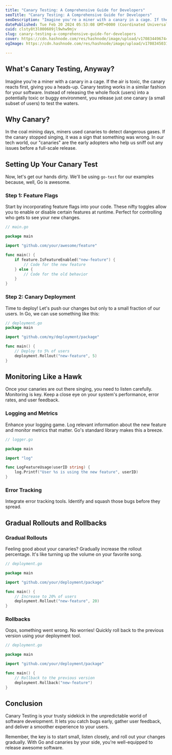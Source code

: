 ```yaml
---
title: "Canary Testing: A Comprehensive Guide for Developers"
seoTitle: "Canary Testing: A Comprehensive Guide for Developers"
seoDescription: "Imagine you're a miner with a canary in a cage. If the air is toxic, the canary reacts first, giving you a heads-up."
datePublished: Tue Feb 20 2024 05:53:08 GMT+0000 (Coordinated Universal Time)
cuid: clsty8t3l000609jl9whw9mjv
slug: canary-testing-a-comprehensive-guide-for-developers
cover: https://cdn.hashnode.com/res/hashnode/image/upload/v1708344967449/0a9c7fc9-b16b-4aa6-8544-9521e70995bd.png
ogImage: https://cdn.hashnode.com/res/hashnode/image/upload/v1708345031804/be2d3675-cb6d-4517-8a4c-fc84d320cde9.png

---
```


## What's Canary Testing, Anyway?

Imagine you're a miner with a canary in a cage. If the air is toxic, the canary reacts first, giving you a heads-up. Canary testing works in a similar fashion for your software. Instead of releasing the whole flock (users) into a potentially toxic or buggy environment, you release just one canary (a small subset of users) to test the waters.

## Why Canary?

In the coal mining days, miners used canaries to detect dangerous gases. If the canary stopped singing, it was a sign that something was wrong. In our tech world, our "canaries" are the early adopters who help us sniff out any issues before a full-scale release.

## Setting Up Your Canary Test

Now, let's get our hands dirty. We'll be using `go-test` for our examples because, well, Go is awesome.

### Step 1: Feature Flags

Start by incorporating feature flags into your code. These nifty toggles allow you to enable or disable certain features at runtime. Perfect for controlling who gets to see your new changes.

```go
// main.go

package main

import "github.com/your/awesome/feature"

func main() {
    if feature.IsFeatureEnabled("new-feature") {
        // Code for the new feature
    } else {
        // Code for the old behavior
    }
}
```

### Step 2: Canary Deployment

Time to deploy! Let's push our changes but only to a small fraction of our users. In Go, we can use something like this:

```go
// deployment.go
package main

import "github.com/my/deployment/package"

func main() {
    // Deploy to 5% of users
    deployment.Rollout("new-feature", 5)
}
```

## Monitoring Like a Hawk

Once your canaries are out there singing, you need to listen carefully. Monitoring is key. Keep a close eye on your system's performance, error rates, and user feedback.

### Logging and Metrics

Enhance your logging game. Log relevant information about the new feature and monitor metrics that matter. Go's standard library makes this a breeze.

```go
// logger.go

package main

import "log"

func LogFeatureUsage(userID string) {
    log.Printf("User %s is using the new feature", userID)
}
```

### Error Tracking

Integrate error tracking tools. Identify and squash those bugs before they spread.

## Gradual Rollouts and Rollbacks

### Gradual Rollouts

Feeling good about your canaries? Gradually increase the rollout percentage. It's like turning up the volume on your favorite song.

```go
// deployment.go

package main

import "github.com/your/deployment/package"

func main() {
    // Increase to 20% of users
    deployment.Rollout("new-feature", 20)
}
```

### Rollbacks

Oops, something went wrong. No worries! Quickly roll back to the previous version using your deployment tool.

```go
// deployment.go

package main

import "github.com/your/deployment/package"

func main() {
    // Rollback to the previous version
    deployment.Rollback("new-feature")
}
```

## Conclusion

Canary Testing is your trusty sidekick in the unpredictable world of software development. It lets you catch bugs early, gather user feedback, and deliver a smoother experience to your users.

Remember, the key is to start small, listen closely, and roll out your changes gradually. With Go and canaries by your side, you're well-equipped to release awesome software.